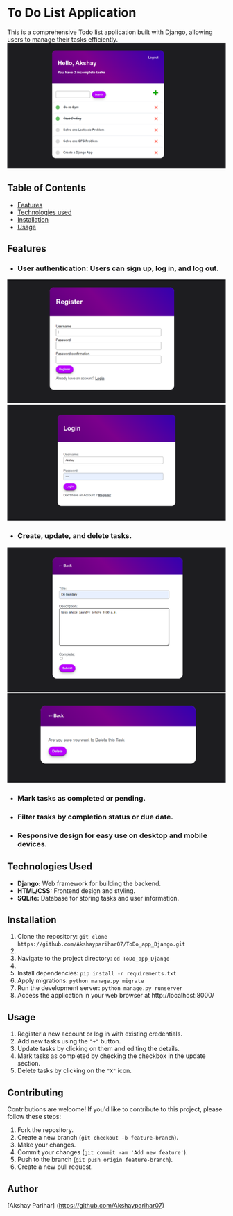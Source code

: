 # To Do List Application

This is a comprehensive Todo list application built with Django, allowing users to manage their tasks efficiently.
![.](assets/app.png)

## Table of Contents
- [Features](#features)
- [Technologies used](#technologies-used)
- [Installation](#installation)
- [Usage](#usage)

## Features
- ### User authentication: Users can sign up, log in, and log out.
![.](assets/register.png)
![.](assets/login.png)
- ### Create, update, and delete tasks.
![.](assets/update.png)
![.](assets/delete.png)
- ### Mark tasks as completed or pending.
- ### Filter tasks by completion status or due date.
- ### Responsive design for easy use on desktop and mobile devices.

## Technologies Used

- **Django:** Web framework for building the backend.
- **HTML/CSS:** Frontend design and styling.
- **SQLite:** Database for storing tasks and user information.

## Installation

1. Clone the repository: `git clone https://github.com/Akshayparihar07/ToDo_app_Django.git`
2. 
2. Navigate to the project directory: `cd ToDo_app_Django`
3. 
3. Install dependencies: `pip install -r requirements.txt`
4. Apply migrations: `python manage.py migrate`
5. Run the development server: `python manage.py runserver`
6. Access the application in your web browser at http://localhost:8000/

## Usage

1. Register a new account or log in with existing credentials.
2. Add new tasks using the `"+"` button.
3. Update tasks by clicking on them and editing the details.
4. Mark tasks as completed by checking the checkbox in the update section.
5. Delete tasks by clicking on the `"X"` icon.

## Contributing

Contributions are welcome! If you'd like to contribute to this project, please follow these steps:

1. Fork the repository.
2. Create a new branch (`git checkout -b feature-branch`).
3. Make your changes.
4. Commit your changes (`git commit -am 'Add new feature'`).
5. Push to the branch (`git push origin feature-branch`).
6. Create a new pull request.

## Author
[Akshay Parihar] (https://github.com/Akshayparihar07)








